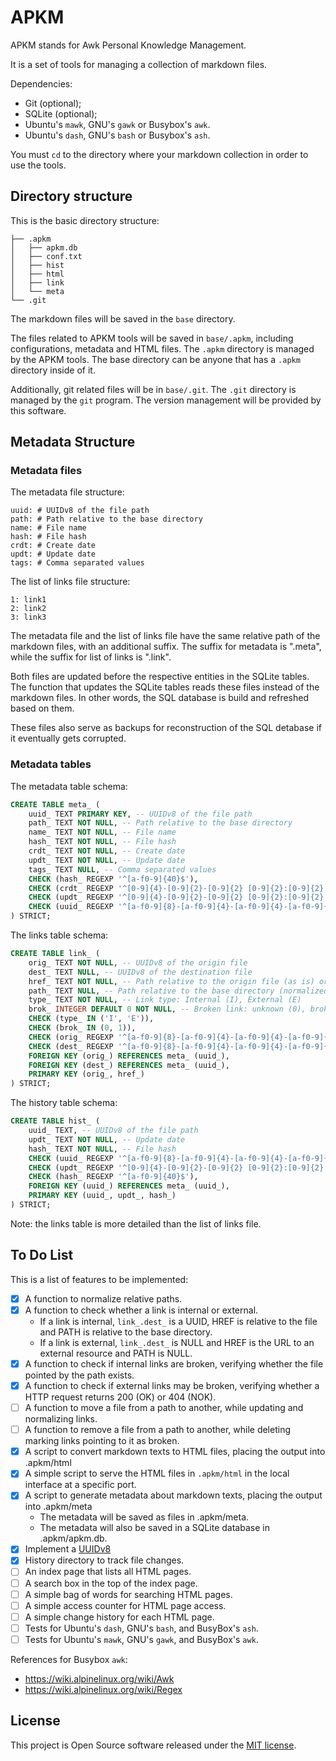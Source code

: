 APKM
======================================================

APKM stands for Awk Personal Knowledge Management.

It is a set of tools for managing a collection of markdown files.

Dependencies:

* Git (optional);
* SQLite (optional);
* Ubuntu's `mawk`, GNU's `gawk` or Busybox's `awk`.
* Ubuntu's `dash`, GNU's `bash` or Busybox's `ash`.

You must `cd` to the directory where your markdown collection in order to use the tools.

Directory structure
------------------------------------------------------

This is the basic directory structure:

```
├── .apkm
│   ├── apkm.db
│   ├── conf.txt
│   ├── hist
│   ├── html
│   ├── link
│   └── meta
└── .git
```

The markdown files will be saved in the `base` directory.

The files related to APKM tools will be saved in `base/.apkm`, including configurations, metadata and HTML files. The `.apkm` directory is managed by the APKM tools. The base directory can be anyone that has a `.apkm` directory inside of it.

Additionally, git related files will be in `base/.git`. The `.git` directory is managed by the `git` program. The version management will be provided by this software.

Metadata Structure
------------------------------------------------------

### Metadata files

The metadata file structure:

```
uuid: # UUIDv8 of the file path
path: # Path relative to the base directory
name: # File name
hash: # File hash
crdt: # Create date
updt: # Update date
tags: # Comma separated values
```

The list of links file structure:

```
1: link1
2: link2
3: link3
```

The metadata file and the list of links file have the same relative path of the markdown files, with an additional suffix. The suffix for metadata is ".meta", while the suffix for list of links is ".link".

Both files are updated before the respective entities in the SQLite tables. The function that updates the SQLite tables reads these files instead of the markdown files. In other words, the SQL database is build and refreshed based on them.

These files also serve as backups for reconstruction of the SQL detabase if it eventually gets corrupted.

### Metadata tables

The metadata table schema:

```sql
CREATE TABLE meta_ (
    uuid_ TEXT PRIMARY KEY, -- UUIDv8 of the file path
    path_ TEXT NOT NULL, -- Path relative to the base directory
    name_ TEXT NOT NULL, -- File name
    hash_ TEXT NOT NULL, -- File hash
    crdt_ TEXT NOT NULL, -- Create date
    updt_ TEXT NOT NULL, -- Update date
    tags_ TEXT NULL, -- Comma separated values
    CHECK (hash_ REGEXP '^[a-f0-9]{40}$'),
    CHECK (crdt_ REGEXP '^[0-9]{4}-[0-9]{2}-[0-9]{2} [0-9]{2}:[0-9]{2}:[0-9]{2}$'),
    CHECK (updt_ REGEXP '^[0-9]{4}-[0-9]{2}-[0-9]{2} [0-9]{2}:[0-9]{2}:[0-9]{2}$'),
    CHECK (uuid_ REGEXP '^[a-f0-9]{8}-[a-f0-9]{4}-[a-f0-9]{4}-[a-f0-9]{4}-[a-f0-9]{12}$')
) STRICT;
```

The links table schema:

```sql
CREATE TABLE link_ (
    orig_ TEXT NOT NULL, -- UUIDv8 of the origin file
    dest_ TEXT NULL, -- UUIDv8 of the destination file
    href_ TEXT NOT NULL, -- Path relative to the origin file (as is) or URL
    path_ TEXT NULL, -- Path relative to the base directory (normalized)
    type_ TEXT NOT NULL, -- Link type: Internal (I), External (E)
    brok_ INTEGER DEFAULT 0 NOT NULL, -- Broken link: unknown (0), broken (1)
    CHECK (type_ IN ('I', 'E')),
    CHECK (brok_ IN (0, 1)),
    CHECK (orig_ REGEXP '^[a-f0-9]{8}-[a-f0-9]{4}-[a-f0-9]{4}-[a-f0-9]{4}-[a-f0-9]{12}$'),
    CHECK (dest_ REGEXP '^[a-f0-9]{8}-[a-f0-9]{4}-[a-f0-9]{4}-[a-f0-9]{4}-[a-f0-9]{12}$'),
    FOREIGN KEY (orig_) REFERENCES meta_ (uuid_),
    FOREIGN KEY (dest_) REFERENCES meta_ (uuid_),
    PRIMARY KEY (orig_, href_)
) STRICT;
```

The history table schema:

```sql
CREATE TABLE hist_ (
    uuid_ TEXT, -- UUIDv8 of the file path
    updt_ TEXT NOT NULL, -- Update date
    hash_ TEXT NOT NULL, -- File hash
    CHECK (uuid_ REGEXP '^[a-f0-9]{8}-[a-f0-9]{4}-[a-f0-9]{4}-[a-f0-9]{4}-[a-f0-9]{12}$'),
    CHECK (updt_ REGEXP '^[0-9]{4}-[0-9]{2}-[0-9]{2} [0-9]{2}:[0-9]{2}:[0-9]{2}$'),
    CHECK (hash_ REGEXP '^[a-f0-9]{40}$'),
    FOREIGN KEY (uuid_) REFERENCES meta_ (uuid_),
    PRIMARY KEY (uuid_, updt_, hash_)
) STRICT;
```

Note: the links table is more detailed than the list of links file.

To Do List
------------------------------------------------------

This is a list of features to be implemented:

* [x] A function to normalize relative paths.
* [x] A function to check whether a link is internal or external.
    - If a link is internal, `link_.dest_` is a UUID, HREF is relative to the file and PATH is relative to the base directory.
    - If a link is external, `link_.dest_` is NULL and HREF is the URL to an external resource and PATH is NULL.
* [x] A function to check if internal links are broken, verifying whether the file pointed by the path exists.
* [x] A function to check if external links may be broken, verifying whether a HTTP request returns 200 (OK) or 404 (NOK).
* [ ] A function to move a file from a path to another, while updating and normalizing links.
* [ ] A function to remove a file from a path to another, while deleting marking links pointing to it as broken.
* [x] A script to convert markdown texts to HTML files, placing the output into .apkm/html
* [x] A simple script to serve the HTML files in `.apkm/html` in the local interface at a specific port.
* [x] A script to generate metadata about markdown texts, placing the output into .apkm/meta
    - The metadata will be saved as files in .apkm/meta.
    - The metadata will also be saved in a SQLite database in .apkm/apkm.db.
* [x] Implement a [UUIDv8](https://gist.github.com/fabiolimace/8821bb4635106122898a595e76102d3a)
* [x] History directory to track file changes.
* [ ] An index page that lists all HTML pages.
* [ ] A search box in the top of the index page.
* [ ] A simple bag of words for searching HTML pages.
* [ ] A simple access counter for HTML page access.
* [ ] A simple change history for each HTML page.
* [ ] Tests for Ubuntu's `dash`, GNU's `bash`, and BusyBox's `ash`.
* [ ] Tests for Ubuntu's `mawk`, GNU's `gawk`, and BusyBox's `awk`.

References for Busybox `awk`:

* https://wiki.alpinelinux.org/wiki/Awk
* https://wiki.alpinelinux.org/wiki/Regex

License
------------------------------------------------------

This project is Open Source software released under the [MIT license](https://opensource.org/licenses/MIT).

